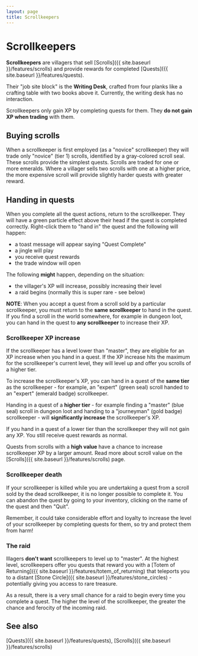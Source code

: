 ```yaml
---
layout: page
title: Scrollkeepers
---
```


# Scrollkeepers

**Scrollkeepers** are villagers that sell [Scrolls]({{ site.baseurl }}/features/scrolls) and provide rewards for completed [Quests]({{ site.baseurl }}/features/quests).

Their "job site block" is the **Writing Desk**, crafted from four planks like a crafting table with two books above it.  Currently, the writing desk has no interaction.

Scrollkeepers only gain XP by completing quests for them.  They **do not gain XP when trading** with them.

## Buying scrolls

When a scrollkeeper is first employed (as a "novice" scrollkeeper) they will trade only "novice" (tier 1) scrolls, identified by a gray-colored scroll seal.  These scrolls provide the simplest quests.  Scrolls are traded for one or more emeralds.  Where a villager sells two scrolls with one at a higher price, the more expensive scroll will provide slightly harder quests with greater reward.

## Handing in quests

When you complete all the quest actions, return to the scrollkeeper.  They will have a green particle effect above their head if the quest is completed correctly.  Right-click them to "hand in" the quest and the following will happen:
* a toast message will appear saying "Quest Complete"
* a jingle will play
* you receive quest rewards
* the trade window will open

The following **might** happen, depending on the situation:
* the villager's XP will increase, possibly increasing their level
* a raid begins (normally this is super rare - see below)

**NOTE**: When you accept a quest from a scroll sold by a particular scrollkeeper, you must return to the **same scrollkeeper** to hand in the quest.  If you find a scroll in the world somewhere, for example in dungeon loot, you can hand in the quest to **any scrollkeeper** to increase their XP.  

### Scrollkeeper XP increase

If the scrollkeeper has a level lower than "master", they are eligible for an XP increase when you hand in a quest.  If the XP increase hits the maximum for the scrollkeeper's current level, they will level up and offer you scrolls of a higher tier.

To increase the scrollkeeper's XP, you can hand in a quest of the **same tier** as the scrollkeeper - for example, an "expert" (green seal) scroll handed to an "expert" (emerald badge) scrollkeeper.

Handing in a quest of a **higher tier** - for example finding a "master" (blue seal) scroll in dungeon loot and handing to a "journeyman" (gold badge) scrollkeeper - will **significantly increase** the scrollkeeper's XP.

If you hand in a quest of a lower tier than the scrollkeeper they will not gain any XP.  You still receive quest rewards as normal.

Quests from scrolls with a **high value** have a chance to increase scrollkeeper XP by a larger amount.  Read more about scroll value on the [Scrolls]({{ site.baseurl }}/features/scrolls) page.

### Scrollkeeper death

If your scrollkeeper is killed while you are undertaking a quest from a scroll sold by the dead scrollkeeper, it is no longer possible to complete it.  You can abandon the quest by going to your inventory, clicking on the name of the quest and then "Quit".

Remember, it could take considerable effort and loyalty to increase the level of your scrollkeeper by completing quests for them, so try and protect them from harm!

### The raid

Illagers **don't want** scrollkeepers to level up to "master".  At the highest level, scrollkeepers offer you quests that reward you with a [Totem of Returning]({{ site.baseurl }}/features/totem_of_returning) that teleports you to a distant [Stone Circle]({{ site.baseurl }}/features/stone_circles) - potentially giving you access to rare treasure.

As a result, there is a very small chance for a raid to begin every time you complete a quest.  The higher the level of the scrollkeeper, the greater the chance and ferocity of the incoming raid.

## See also

[Quests]({{ site.baseurl }}/features/quests), [Scrolls]({{ site.baseurl }}/features/scrolls)